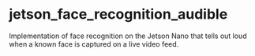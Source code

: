 # jetson_face_recognition_audible
Implementation of face recognition on the Jetson Nano that tells out loud when a known face is captured on a live video feed.
